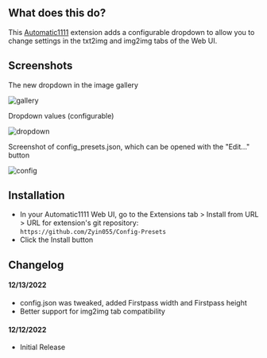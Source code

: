 ## What does this do?
This [Automatic1111](https://github.com/AUTOMATIC1111/stable-diffusion-webui) extension adds a configurable dropdown to allow you to change settings in the txt2img and img2img tabs of the Web UI.

## Screenshots
The new dropdown in the image gallery

![gallery](https://i.imgur.com/bdIkhgu.jpg)

Dropdown values (configurable)

![dropdown](https://i.imgur.com/B1eMWAw.jpg)

Screenshot of config_presets.json, which can be opened with the "Edit..." button

![config](https://i.imgur.com/iJ13uhU.jpg)

## Installation
* In your Automatic1111 Web UI, go to the Extensions tab > Install from URL > URL for extension's git repository: `https://github.com/Zyin055/Config-Presets`
* Click the Install button

## Changelog
#### 12/13/2022
* config.json was tweaked, added Firstpass width and Firstpass height
* Better support for img2img tab compatibility
#### 12/12/2022
* Initial Release
